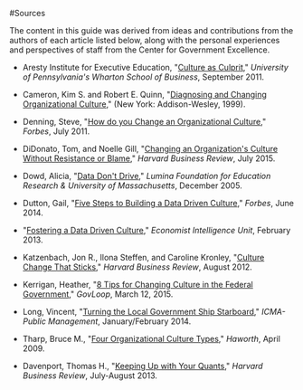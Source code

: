 #Sources

The content in this guide was derived from ideas and contributions from the authors of each article listed below, along with the personal experiences and perspectives of staff from the Center for Government Excellence.

* Aresty Institute for Executive Education, "[Culture as Culprit](http://executiveeducation.wharton.upenn.edu/thought-leadership/wharton-at-work/2011/09/four-steps-culture-change)," *University of Pennsylvania's Wharton School of Business*, September 2011. 

* Cameron, Kim S. and Robert E. Quinn, "[Diagnosing and Changing Organizational Culture](http://www.researchgate.net/file.PostFileLoader.html?id=559077c25e9d9768f68b4570&assetKey=AS%3A271750183489537%401441801700739),"  (New York: Addison-Wesley, 1999).

* Denning, Steve, "[How do you Change an Organizational Culture](http://www.forbes.com/sites/stevedenning/2011/07/23/how-do-you-change-an-organizational-culture/)," *Forbes*, July 2011.

* DiDonato, Tom, and Noelle Gill, "[Changing an Organization's Culture Without Resistance or Blame](https://hbr.org/2015/07/changing-an-organizations-culture-without-resistance-or-blame)," *Harvard Business Review*, July 2015.

* Dowd, Alicia, "[Data Don't Drive](https://www.luminafoundation.org/files/publications/datadontdrive2005.pdf)," *Lumina Foundation for Education Research & University of Massachusetts*, December 2005.

* Dutton, Gail, "[Five Steps to Building a Data Driven Culture](http://www.forbes.com/sites/emc/2014/06/06/5-steps-to-a-data-driven-culture/)," *Forbes*, June 2014.

* "[Fostering a Data Driven Culture](http://www.economistinsights.com/technology-innovation/analysis/fostering-data-driven-culture)," *Economist Intelligence Unit*, February 2013. 

* Katzenbach, Jon R., Ilona Steffen, and Caroline Kronley, "[Culture Change That Sticks](https://hbr.org/2012/07/cultural-change-that-sticks)," *Harvard Business Review*, August 2012.
 
* Kerrigan, Heather, "[8 Tips for Changing Culture in the Federal Government](https://www.govloop.com/community/blog/8-tips-culture-change/)," *GovLoop*, March 12, 2015.

* Long, Vincent, "[Turning the Local Government Ship Starboard](https://cms.leoncountyfl.gov/Portals/0/county_admin/Published%20Articles/PMStarboardArticleVL.pdf)," *ICMA-Public Management*, January/February 2014.

* Tharp, Bruce M., "[Four Organizational Culture Types](http://www.canfieldco.com/uploads/Four_Organizational_Culture_Types.pdf)," *Haworth*, April 2009. 

* Davenport, Thomas H., "[Keeping Up with Your Quants](https://hbr.org/2013/07/keep-up-with-your-quants)," *Harvard Business Review*, July-August 2013.  
